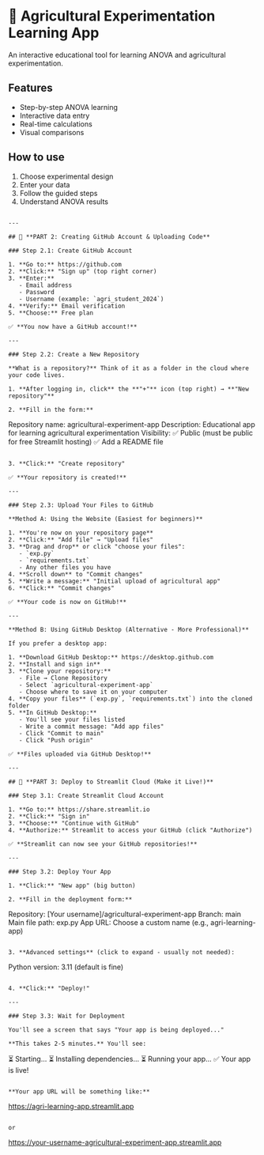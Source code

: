 # 🌱 Agricultural Experimentation Learning App

An interactive educational tool for learning ANOVA and agricultural experimentation.

## Features
- Step-by-step ANOVA learning
- Interactive data entry
- Real-time calculations
- Visual comparisons

## How to use
1. Choose experimental design
2. Enter your data
3. Follow the guided steps
4. Understand ANOVA results
```

---

## 🎯 **PART 2: Creating GitHub Account & Uploading Code**

### Step 2.1: Create GitHub Account

1. **Go to:** https://github.com
2. **Click:** "Sign up" (top right corner)
3. **Enter:**
   - Email address
   - Password
   - Username (example: `agri_student_2024`)
4. **Verify:** Email verification
5. **Choose:** Free plan

✅ **You now have a GitHub account!**

---

### Step 2.2: Create a New Repository

**What is a repository?** Think of it as a folder in the cloud where your code lives.

1. **After logging in, click** the **"+"** icon (top right) → **"New repository"**

2. **Fill in the form:**
```
   Repository name: agricultural-experiment-app
   Description: Educational app for learning agricultural experimentation
   Visibility: ✅ Public (must be public for free Streamlit hosting)
   ✅ Add a README file
```

3. **Click:** "Create repository"

✅ **Your repository is created!**

---

### Step 2.3: Upload Your Files to GitHub

**Method A: Using the Website (Easiest for beginners)**

1. **You're now on your repository page**
2. **Click:** "Add file" → "Upload files"
3. **Drag and drop** or click "choose your files":
   - `exp.py`
   - `requirements.txt`
   - Any other files you have
4. **Scroll down** to "Commit changes"
5. **Write a message:** "Initial upload of agricultural app"
6. **Click:** "Commit changes"

✅ **Your code is now on GitHub!**

---

**Method B: Using GitHub Desktop (Alternative - More Professional)**

If you prefer a desktop app:

1. **Download GitHub Desktop:** https://desktop.github.com
2. **Install and sign in**
3. **Clone your repository:**
   - File → Clone Repository
   - Select `agricultural-experiment-app`
   - Choose where to save it on your computer
4. **Copy your files** (`exp.py`, `requirements.txt`) into the cloned folder
5. **In GitHub Desktop:**
   - You'll see your files listed
   - Write a commit message: "Add app files"
   - Click "Commit to main"
   - Click "Push origin"

✅ **Files uploaded via GitHub Desktop!**

---

## 🎯 **PART 3: Deploy to Streamlit Cloud (Make it Live!)**

### Step 3.1: Create Streamlit Cloud Account

1. **Go to:** https://share.streamlit.io
2. **Click:** "Sign in"
3. **Choose:** "Continue with GitHub"
4. **Authorize:** Streamlit to access your GitHub (click "Authorize")

✅ **Streamlit can now see your GitHub repositories!**

---

### Step 3.2: Deploy Your App

1. **Click:** "New app" (big button)

2. **Fill in the deployment form:**
```
   Repository: [Your username]/agricultural-experiment-app
   Branch: main
   Main file path: exp.py
   App URL: Choose a custom name (e.g., agri-learning-app)
```

3. **Advanced settings** (click to expand - usually not needed):
```
   Python version: 3.11 (default is fine)
```

4. **Click:** "Deploy!"

---

### Step 3.3: Wait for Deployment

You'll see a screen that says "Your app is being deployed..."

**This takes 2-5 minutes.** You'll see:
```
⏳ Starting...
⏳ Installing dependencies...
⏳ Running your app...
✅ Your app is live!
```

**Your app URL will be something like:**
```
https://agri-learning-app.streamlit.app
```

or
```
https://your-username-agricultural-experiment-app.streamlit.app